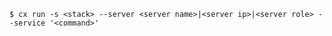 <!-- usedin: [ _includes/_inlines/Toolbelt/common/run/run_usage-v1.md] -->

```
$ cx run -s <stack> --server <server name>|<server ip>|<server role> --service '<command>'
```
